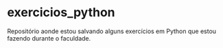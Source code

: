 # exercicios_python
Repositório aonde estou salvando alguns exercícios em Python que estou fazendo durante o faculdade.
